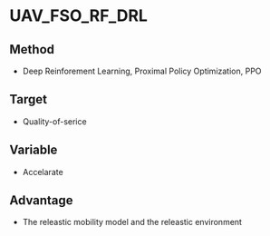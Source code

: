 # UAV_FSO_RF_DRL
## Method
- Deep Reinforement Learning, Proximal Policy Optimization, PPO
## Target
- Quality-of-serice
## Variable
- Accelarate
## Advantage
- The releastic mobility model and the releastic environment

